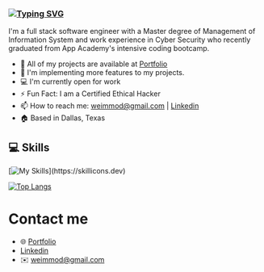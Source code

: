 
### [![Typing SVG](https://readme-typing-svg.demolab.com?font=Fira+Code&weight=600&pause=1000&color=F78500&width=435&lines=Hey+I+am+Wendy)](https://git.io/typing-svg)

I'm a full stack software engineer with a Master degree of Management of Information System and work experience in Cyber Security who recently graduated from App Academy's intensive coding bootcamp.

- :hammer: All of my projects are available at [Portfolio](https://wendyckuo.com/)
- :seedling: I'm implementing more features to my projects.
- :computer: I'm currently open for work
- :zap: Fun Fact: I am a Certified Ethical Hacker
- :mailbox:  How to reach me: [weimmod@gmail.com](mailto:weimmod@gmail.com) | [Linkedin](https://www.linkedin.com/in/wendy-kuo/)
- :house:  Based in Dallas, Texas

  
## :computer: Skills


[![My Skills](https://skillicons.dev/icons?i=aws,gcp,git,react,redux,js,py,html,css,sqlite,postgres,postman,sequelize,)](https://skillicons.dev)

[![Top Langs](https://github-readme-stats.vercel.app/api/top-langs/?username=YYYWeee&layout=pie)](https://github.com/YYYWeee/github-readme-stats)





# Contact me

- :globe_with_meridians: [Portfolio](http://wendyckuo.com/)
- [Linkedin](https://www.linkedin.com/in/wendy-kuo/)
- :envelope: weimmod@gmail.com



